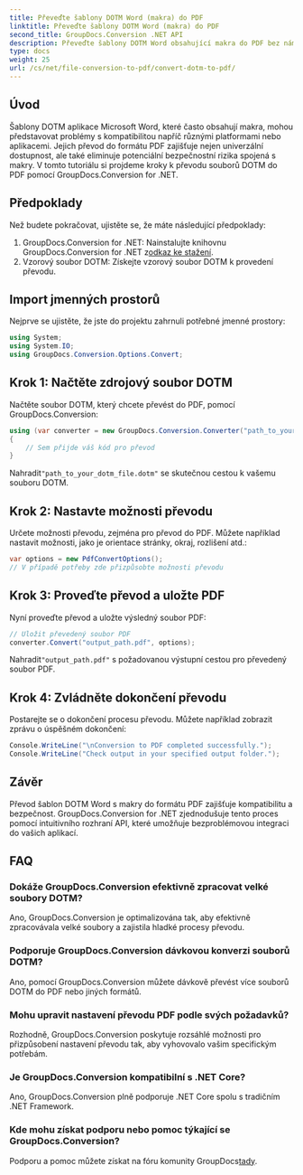 ```yaml
---
title: Převeďte šablony DOTM Word (makra) do PDF
linktitle: Převeďte šablony DOTM Word (makra) do PDF
second_title: GroupDocs.Conversion .NET API
description: Převeďte šablony DOTM Word obsahující makra do PDF bez námahy pomocí GroupDocs.Conversion for .NET. Zajistěte kompatibilitu a bezpečnost pomocí jednoduchých kroků.
type: docs
weight: 25
url: /cs/net/file-conversion-to-pdf/convert-dotm-to-pdf/
---
```

## Úvod
Šablony DOTM aplikace Microsoft Word, které často obsahují makra, mohou představovat problémy s kompatibilitou napříč různými platformami nebo aplikacemi. Jejich převod do formátu PDF zajišťuje nejen univerzální dostupnost, ale také eliminuje potenciální bezpečnostní rizika spojená s makry. V tomto tutoriálu si projdeme kroky k převodu souborů DOTM do PDF pomocí GroupDocs.Conversion for .NET.
## Předpoklady
Než budete pokračovat, ujistěte se, že máte následující předpoklady:
1.  GroupDocs.Conversion for .NET: Nainstalujte knihovnu GroupDocs.Conversion for .NET z[odkaz ke stažení](https://releases.groupdocs.com/conversion/net/). 
2. Vzorový soubor DOTM: Získejte vzorový soubor DOTM k provedení převodu.

## Import jmenných prostorů
Nejprve se ujistěte, že jste do projektu zahrnuli potřebné jmenné prostory:
```csharp
using System;
using System.IO;
using GroupDocs.Conversion.Options.Convert;
```
## Krok 1: Načtěte zdrojový soubor DOTM
Načtěte soubor DOTM, který chcete převést do PDF, pomocí GroupDocs.Conversion:
```csharp
using (var converter = new GroupDocs.Conversion.Converter("path_to_your_dotm_file.dotm"))
{
    // Sem přijde váš kód pro převod
}
```
 Nahradit`"path_to_your_dotm_file.dotm"` se skutečnou cestou k vašemu souboru DOTM.
## Krok 2: Nastavte možnosti převodu
Určete možnosti převodu, zejména pro převod do PDF. Můžete například nastavit možnosti, jako je orientace stránky, okraj, rozlišení atd.:
```csharp
var options = new PdfConvertOptions();
// V případě potřeby zde přizpůsobte možnosti převodu
```
## Krok 3: Proveďte převod a uložte PDF
Nyní proveďte převod a uložte výsledný soubor PDF:
```csharp
// Uložit převedený soubor PDF
converter.Convert("output_path.pdf", options);
```
 Nahradit`"output_path.pdf"` s požadovanou výstupní cestou pro převedený soubor PDF.
## Krok 4: Zvládněte dokončení převodu
Postarejte se o dokončení procesu převodu. Můžete například zobrazit zprávu o úspěšném dokončení:
```csharp
Console.WriteLine("\nConversion to PDF completed successfully.");
Console.WriteLine("Check output in your specified output folder.");
```

## Závěr
Převod šablon DOTM Word s makry do formátu PDF zajišťuje kompatibilitu a bezpečnost. GroupDocs.Conversion for .NET zjednodušuje tento proces pomocí intuitivního rozhraní API, které umožňuje bezproblémovou integraci do vašich aplikací.
## FAQ
### Dokáže GroupDocs.Conversion efektivně zpracovat velké soubory DOTM?
Ano, GroupDocs.Conversion je optimalizována tak, aby efektivně zpracovávala velké soubory a zajistila hladké procesy převodu.
### Podporuje GroupDocs.Conversion dávkovou konverzi souborů DOTM?
Ano, pomocí GroupDocs.Conversion můžete dávkově převést více souborů DOTM do PDF nebo jiných formátů.
### Mohu upravit nastavení převodu PDF podle svých požadavků?
Rozhodně, GroupDocs.Conversion poskytuje rozsáhlé možnosti pro přizpůsobení nastavení převodu tak, aby vyhovovalo vašim specifickým potřebám.
### Je GroupDocs.Conversion kompatibilní s .NET Core?
Ano, GroupDocs.Conversion plně podporuje .NET Core spolu s tradičním .NET Framework.
### Kde mohu získat podporu nebo pomoc týkající se GroupDocs.Conversion?
 Podporu a pomoc můžete získat na fóru komunity GroupDocs[tady](https://forum.groupdocs.com/c/conversion/11).